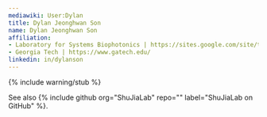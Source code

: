 ```yaml
---
mediawiki: User:Dylan
title: Dylan Jeonghwan Son
name: Dylan Jeonghwan Son
affiliation:
- Laboratory for Systems Biophotonics | https://sites.google.com/site/thejialab/members
- Georgia Tech | https://www.gatech.edu/
linkedin: in/dylanson
---
```


{% include warning/stub %}

See also {% include github org="ShuJiaLab" repo="" label="ShuJiaLab on GitHub" %}.
